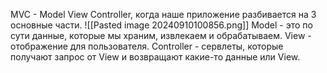 MVC - Model View Controller, когда наше приложение разбивается на 3 основные части.
![[Pasted image 20240910100856.png]]
Model - это по сути данные, которые мы храним, извлекаем и обрабатываем.
View - отображение для пользователя. 
Controller - сервлеты, которые получают запрос от View и возвращают какие-то данные или View.